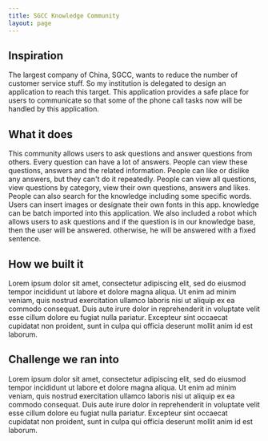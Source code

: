 ```yaml
---
title: SGCC Knowledge Community
layout: page
---
```


## Inspiration

The largest company of China, SGCC, wants to reduce the number of customer service
stuff. So my institution is delegated to design an application to reach this target.
This application provides a safe place for users to communicate so that some of the
phone call tasks now will be handled by this application.

## What it does

This community allows users to ask questions and answer questions from others. Every question
can have a lot of answers. People can view these questions, answers and the related information.
People can like or dislike any answers, but they can't do it repeatedly.
People can view all questions, view questions by category, view their own questions, answers and
likes. People can also search for the knowledge including some specific words.
Users can insert images or designate their own fonts in this app. knowledge can be
batch imported into this application.
We also included a robot which allows users to ask questions and if the question is
in our knowledge base, then the user will be answered. otherwise, he will be answered
with a fixed sentence.

## How we built it

Lorem ipsum dolor sit amet, consectetur adipiscing elit, sed do eiusmod tempor incididunt ut labore et dolore magna aliqua. Ut enim ad minim veniam, quis nostrud exercitation ullamco laboris nisi ut aliquip ex ea commodo consequat. Duis aute irure dolor in reprehenderit in voluptate velit esse cillum dolore eu fugiat nulla pariatur. Excepteur sint occaecat cupidatat non proident, sunt in culpa qui officia deserunt mollit anim id est laborum.

## Challenge we ran into

Lorem ipsum dolor sit amet, consectetur adipiscing elit, sed do eiusmod tempor incididunt ut labore et dolore magna aliqua. Ut enim ad minim veniam, quis nostrud exercitation ullamco laboris nisi ut aliquip ex ea commodo consequat. Duis aute irure dolor in reprehenderit in voluptate velit esse cillum dolore eu fugiat nulla pariatur. Excepteur sint occaecat cupidatat non proident, sunt in culpa qui officia deserunt mollit anim id est laborum.